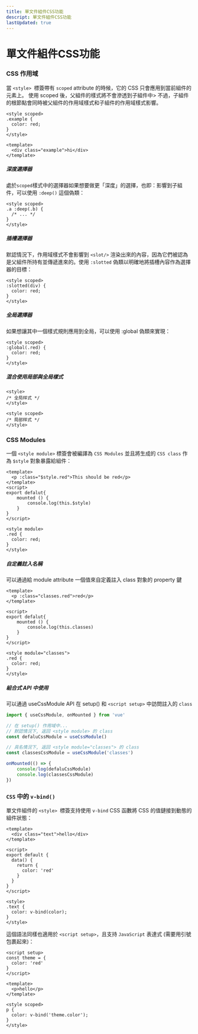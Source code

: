 ```yaml
---
title: 單文件組件CSS功能
descript: 單文件組件CSS功能
lastUpdated: true
---
```

# 單文件組件CSS功能

### CSS 作用域

當 `<style> `標簽帶有 `scoped` attribute 的時候，它的 CSS 只會應用到當前組件的元素上。
使用 scoped 後，父組件的樣式將不會滲透到子組件中>
不過，子組件的根節點會同時被父組件的作用域樣式和子組件的作用域樣式影響。

``` vue
<style scoped>
.example {
  color: red;
}
</style>

<template>
  <div class="example">hi</div>
</template>
```

##### 深度選擇器

處於`scoped`樣式中的選擇器如果想要做更「深度」的選擇，也即：影響到子組件，可以使用 `:deep()` 這個偽類：
``` vue
<style scoped>
.a :deep(.b) {
  /* ... */
}
</style>
```

##### 插槽選擇器

默認情況下，作用域樣式不會影響到 `<slot/>` 渲染出來的內容，因為它們被認為是父組件所持有並傳遞進來的。使用 `:slotted` 偽類以明確地將插槽內容作為選擇器的目標：
``` vue
<style scoped>
:slotted(div) {
  color: red;
}
</style>
```
##### 全局選擇器
如果想讓其中一個樣式規則應用到全局，可以使用 :global 偽類來實現：
``` vue
<style scoped>
:global(.red) {
  color: red;
}
</style>
```

##### 混合使用局部與全局樣式

``` vue
<style>
/* 全局样式 */
</style>

<style scoped>
/* 局部样式 */
</style>
```
### CSS Modules
一個 `<style module>` 標簽會被編譯為 `CSS Modules` 並且將生成的 `CSS class` 作為 `$style` 對象暴露給組件：
``` vue
<template>
  <p :class="$style.red">This should be red</p>
</template>
<script>
export defalut{
    mounted () {
        console.log(this.$style)
    }
}
</script>

<style module>
.red {
  color: red;
}
</style>
```

##### 自定義註入名稱
可以通過給 module attribute 一個值來自定義註入 class 對象的 property 鍵
``` vue
<template>
  <p :class="classes.red">red</p>
</template>

<script>
export defalut{
    mounted () {
        console.log(this.classes)
    }
}
</script>

<style module="classes">
.red {
  color: red;
}
</style>
```

##### 組合式 API 中使用

可以通過 useCssModule API 在 setup() 和 `<script setup>` 中訪問註入的 `class`
``` JavaScript
import { useCssModule, onMounted } from 'vue'

// 在 setup() 作用域中...
// 默認情況下, 返回 <style module> 的 class 
const defaluCssModule = useCssModule()

// 具名情況下, 返回 <style module="classes"> 的 class 
const classesCssModule = useCssModule('classes')

onMounted(() => {
    console/log(defaluCssModule)
    console.log(classesCssModule)
})

```

### `CSS` 中的 `v-bind()`

單文件組件的 `<style> `標簽支持使用 `v-bind` CSS 函數將 CSS 的值鏈接到動態的組件狀態：
``` vue
<template>
  <div class="text">hello</div>
</template>

<script>
export default {
  data() {
    return {
      color: 'red'
    }
  }
}
</script>

<style>
.text {
  color: v-bind(color);
}
</style>
```

這個語法同樣也適用於 `<script setup>`，且支持 `JavaScript` 表達式 (需要用引號包裹起來)：
``` vue
<script setup>
const theme = {
  color: 'red'
}
</script>

<template>
  <p>hello</p>
</template>

<style scoped>
p {
  color: v-bind('theme.color');
}
</style>
```